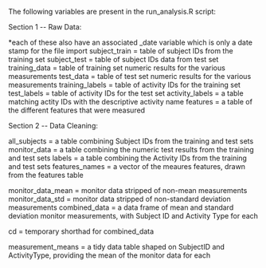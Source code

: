 The following variables are present in the run_analysis.R script:

Section 1 -- Raw Data:

*each of these also have an associated _date variable which is only a date stamp for the file import
subject_train = table of subject IDs from the training set
subject_test = table of subject IDs data from test set
training_data = table of training set numeric results for the various measurements
test_data = table of test set numeric results for the various measurements
training_labels = table of activity IDs for the training set
test_labels = table of activity IDs for the test set
activity_labels = a table matching actity IDs with the descriptive activity name
features = a table of the different features that were measured

Section 2 -- Data Cleaning:

all_subjects = a table combining Subject IDs from the training and test sets
monitor_data = a table combining the numeric test results from the training and test sets
labels = a table combining the Activity IDs from the training and test sets
features_names = a vector of the meaures features, drawn from the features table

monitor_data_mean = monitor data stripped of non-mean measurements
monitor_data_std = monitor data stripped of non-standard deviation measurements
combined_data = a data frame of mean and standard deviation monitor measurements, with Subject ID and Activity Type for each

cd = temporary shorthad for combined_data

measurement_means = a tidy data table shaped on SubjectID and ActivityType, providing the mean of the monitor data for each
